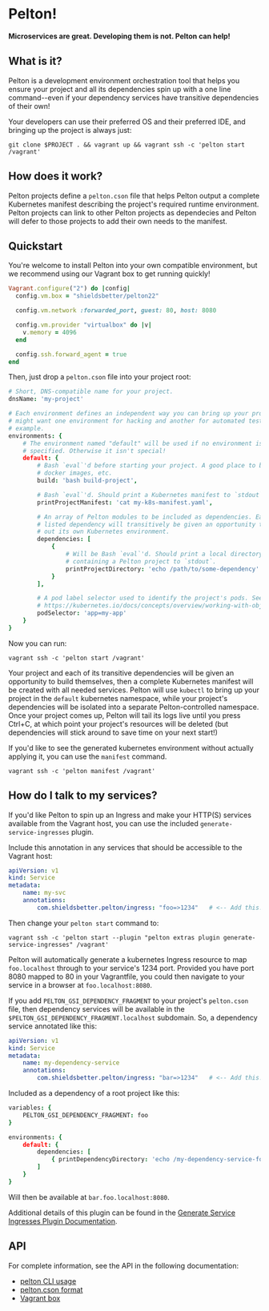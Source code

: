 # Pelton!

**Microservices are great. Developing them is not. Pelton can help!**

## What is it?

Pelton is a development environment orchestration tool that helps you ensure
your project and all its dependencies spin up with a one line command--even if
your dependency services have transitive dependencies of their own!

Your developers can use their preferred OS and their preferred IDE, and bringing
up the project is always just:

```shell
git clone $PROJECT . && vagrant up && vagrant ssh -c 'pelton start /vagrant'
```

## How does it work?

Pelton projects define a `pelton.cson` file that helps Pelton output a complete
Kubernetes manifest describing the project's required runtime environment.
Pelton projects can link to other Pelton projects as dependecies and Pelton will
defer to those projects to add their own needs to the manifest.

## Quickstart

You're welcome to install Pelton into your own compatible environment, but we
recommend using our Vagrant box to get running quickly!

```ruby
Vagrant.configure("2") do |config|
  config.vm.box = "shieldsbetter/pelton22"

  config.vm.network :forwarded_port, guest: 80, host: 8080

  config.vm.provider "virtualbox" do |v|
    v.memory = 4096
  end

  config.ssh.forward_agent = true
end
```

Then, just drop a `pelton.cson` file into your project root:

```cson
# Short, DNS-compatible name for your project.
dnsName: 'my-project'

# Each environment defines an independent way you can bring up your project. You
# might want one environment for hacking and another for automated tests, for
# example.
environments: {
    # The environment named "default" will be used if no environment is
    # specified. Otherwise it isn't special!
    default: {
        # Bash `eval`'d before starting your project. A good place to build
        # docker images, etc.
        build: 'bash build-project',

        # Bash `eval`'d. Should print a Kubernetes manifest to `stdout`.
        printProjectManifest: 'cat my-k8s-manifest.yaml',

        # An array of Pelton modules to be included as dependencies. Each
        # listed dependency will transitively be given an opportunity to print
        # out its own Kubernetes environment.
        dependencies: [
            {
                # Will be Bash `eval`'d. Should print a local directory
                # containing a Pelton project to `stdout`.
                printProjectDirectory: 'echo /path/to/some-dependency'
            }
        ],

        # A pod label selector used to identify the project's pods. See
        # https://kubernetes.io/docs/concepts/overview/working-with-objects/labels/
        podSelector: 'app=my-app'
    }
}
```

Now you can run:

```shell
vagrant ssh -c 'pelton start /vagrant'
```

Your project and each of its transitive dependencies will be given an
opportunity to build themselves, then a complete Kubernetes manifest will be
created with all needed services. Pelton will use `kubectl` to bring up your
project in the `default` kubernetes namespace, while your project's dependencies
will be isolated into a separate Pelton-controlled namespace. Once your project
comes up, Pelton will tail its logs live until you press Ctrl+C, at which point
your project's resources will be deleted (but dependencies will stick around to
save time on your next start!)

If you'd like to see the generated kubernetes environment without actually
applying it, you can use the `manifest` command.

```shell
vagrant ssh -c 'pelton manifest /vagrant'
```

## How do I talk to my services?

If you'd like Pelton to spin up an Ingress and make your HTTP(S) services
available from the Vagrant host, you can use the included
`generate-service-ingresses` plugin.

Include this annotation in any services that should be accessible to the Vagrant
host:

```yaml
apiVersion: v1
kind: Service
metadata:
    name: my-svc
    annotations:
        com.shieldsbetter.pelton/ingress: "foo=>1234"   # <-- Add this!
```

Then change your `pelton start` command to:

```shell
vagrant ssh -c 'pelton start --plugin "pelton extras plugin generate-service-ingresses" /vagrant'
```

Pelton will automatically generate a kubernetes Ingress resource to map
`foo.localhost` through to your service's 1234 port. Provided you have port 8080
mapped to 80 in your Vagrantfile, you could then navigate to your service in
a browser at `foo.localhost:8080`.

If you add `PELTON_GSI_DEPENDENCY_FRAGMENT` to your project's `pelton.cson`
file, then dependency services will be available in the
`$PELTON_GSI_DEPENDENCY_FRAGMENT.localhost` subdomain. So, a dependency service
annotated like this:

```yaml
apiVersion: v1
kind: Service
metadata:
    name: my-dependency-service
    annotations:
        com.shieldsbetter.pelton/ingress: "bar=>1234"   # <-- Add this!
```

Included as a dependency of a root project like this:

```cson
variables: {
    PELTON_GSI_DEPENDENCY_FRAGMENT: foo
}

environments: {
    default: {
        dependencies: [
            { printDependencyDirectory: 'echo /my-dependency-service-folder' }
        ]
    }
}
```

Will then be available at `bar.foo.localhost:8080`.

Additional details of this plugin can be found in the
[Generate Service Ingresses Plugin Documentation](https://github.com/shieldsbetter/pelton/blob/main/docs/generate-service-ingresses.md).

## API

For complete information, see the API in the following documentation:

* [pelton CLI usage](https://github.com/shieldsbetter/pelton/blob/main/docs/pelton-cli-usage.md)
* [pelton.cson format](https://github.com/shieldsbetter/pelton/blob/main/docs/pelton-cson-format.md)
* [Vagrant box](https://github.com/shieldsbetter/pelton/blob/main/docs/pelton-vagrant-box.md)